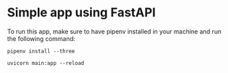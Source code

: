 # **Simple app using FastAPI**

To run this app, make sure to have pipenv installed in your machine and run the following command:

`pipenv install --three`

`uvicorn main:app --reload`